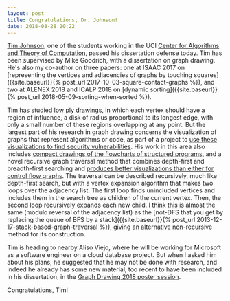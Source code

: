 ```yaml
---
layout: post
title: Congratulations, Dr. Johnson!
date: 2018-08-28 20:22
---
```

[Tim Johnson](https://www.ics.uci.edu/~tujohnso/), one of the students working in the UCI [Center for Algorithms and Theory of Computation](https://www.ics.uci.edu/~theory/), passed his dissertation defense today. Tim has been supervised by Mike Goodrich, with a dissertation on graph drawing. He's also my co-author on three papers: one at ISAAC 2017 on [representing the vertices and adjacencies of graphs by touching squares]({{site.baseurl}}{% post_url 2017-10-03-square-contact-graphs %}), and two at ALENEX 2018 and ICALP 2018 on [dynamic sorting]({{site.baseurl}}{% post_url 2018-05-09-sorting-when-sorted %}).

Tim has studied [low ply drawings](https://arxiv.org/abs/1808.03139), in which each vertex should have a region of influence, a disk of radius proportional to its longest edge, with only a small number of these regions overlapping at any point. But the largest part of his research in graph drawing concerns the visualization of graphs that represent algorithms or code, as part of a project to [use these visualizations to find security vulnerabilities](https://doi.org/10.1109/VIZSEC.2016.7739575). His work in this area also includes [compact drawings of the flowcharts of structured programs](https://arxiv.org/abs/1508.03931), and a novel recursive graph traversal method that combines depth-first and breadth-first searching and [produces better visualizations than either for control flow graphs](https://arxiv.org/abs/1608.08970). The traversal can be described recursively, much like depth-first search, but with a vertex expansion algorithm that makes two loops over the adjacency list. The first loop finds unincluded vertices and includes them in the search tree as children of the current vertex. Then, the second loop recursively expands each new child. I think this is almost the same (modulo reversal of the adjacency list) as the [not-DFS that you get by replacing the queue of BFS by a stack]({{site.baseurl}}{% post_url 2013-12-17-stack-based-graph-traversal %}), giving an alternative non-recursive method for its construction.

Tim is heading to nearby Aliso Viejo, where he will be working for Microsoft as a software engineer on a cloud database project. But when I asked him about his plans, he suggested that he may not be done with research, and indeed he already has some new material, too recent to have been included in his dissertation, in the [Graph Drawing 2018 poster session](https://dccg.upc.edu/gd2018/index.php/accepted-posters/).

Congratulations, Tim!